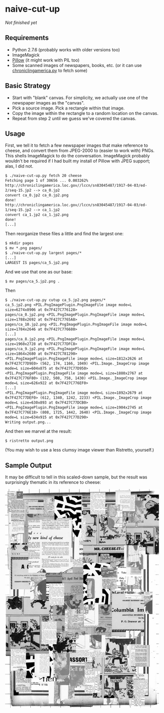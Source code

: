 naive-cut-up
============

_Not finished yet_

Requirements
------------

*   Python 2.7.6 (probably works with older versions too)
*   ImageMagick
*   [Pillow](http://python-pillow.github.io/) (it might work with PIL too)
*   Some scanned images of newspapers, books, etc. (or it can use
    [chroniclingamerica.py](https://github.com/hugovk/chroniclingamerica.py)
    to fetch some)

Basic Strategy
--------------

*   Start with "blank" canvas.  For simplicity, we actually use one of the
    newspaper images as the "canvas".
*   Pick a source image.  Pick a rectangle within that image.
*   Copy the image within the rectangle to a random location on the canvas.
*   Repeat from step 2 until we guess we've covered the canvas.

Usage
-----

First, we tell it to fetch a few newspaper images that make reference to
cheese, and convert them from JPEG-2000 to (easier to work with) PNGs.
This shells ImageMagick to do the conversation.  ImageMagick probably wouldn't
be required if I had built my install of Pillow with JPEG support; alas, I
did not.

    $ ./naive-cut-up.py fetch 20 cheese
    Fetching page 1 of 30656 ... 0.003262%
    http://chroniclingamerica.loc.gov//lccn/sn83045487/1917-04-03/ed-2/seq-15.jp2 --> ca_0.jp2
    convert ca_0.jp2 ca_0.jp2.png
    done!
    http://chroniclingamerica.loc.gov//lccn/sn83045487/1917-04-03/ed-1/seq-15.jp2 --> ca_1.jp2
    convert ca_1.jp2 ca_1.jp2.png
    done!
    [...]

Then reorganize these files a little and find the largest one:

    $ mkdir pages
    $ mv *.png pages/
    $ ./naive-cut-up.py largest pages/*
    [...]
    LARGEST IS pages/ca_5.jp2.png

And we use that one as our base:

    $ mv pages/ca_5.jp2.png .

Then

    $ ./naive-cut-up.py cutup ca_5.jp2.png pages/*
    ca_5.jp2.png <PIL.PngImagePlugin.PngImageFile image mode=L size=6274x8906 at 0x7F427C776128>
    pages/ca_0.jp2.png <PIL.PngImagePlugin.PngImageFile image mode=L size=1788x2692 at 0x7F427C7765A8>
    pages/ca_10.jp2.png <PIL.PngImagePlugin.PngImageFile image mode=L size=1784x2646 at 0x7F427C776680>
    [...]
    pages/ca_8.jp2.png <PIL.PngImagePlugin.PngImageFile image mode=L size=1960x2728 at 0x7F427C77DFC8>
    pages/ca_9.jp2.png <PIL.PngImagePlugin.PngImageFile image mode=L size=1864x2680 at 0x7F427C781290>
    <PIL.PngImagePlugin.PngImageFile image mode=L size=1812x2626 at 0x7F427C77D9E0> (562, 174, 1166, 1049) <PIL.Image._ImageCrop image mode=L size=604x875 at 0x7F427C77D950>
    <PIL.PngImagePlugin.PngImageFile image mode=L size=1880x2767 at 0x7F427C776F80> (132, 508, 758, 1430) <PIL.Image._ImageCrop image mode=L size=626x922 at 0x7F427C776EF0>
    [...]
    <PIL.PngImagePlugin.PngImageFile image mode=L size=1892x2679 at 0x7F427C77DEF0> (612, 1340, 1242, 2233) <PIL.Image._ImageCrop image mode=L size=630x893 at 0x7F427C77DCB0>
    <PIL.PngImagePlugin.PngImageFile image mode=L size=1904x2745 at 0x7F427C776E18> (808, 1725, 1442, 2640) <PIL.Image._ImageCrop image mode=L size=634x915 at 0x7F427C77D290>
    Writing output.png...

And then we marvel at the result:

    $ ristretto output.png 

(You may wish to use a less clumsy image viewer than Ristretto, yourself.)

Sample Output
-------------

It may be difficult to tell in this scaled-down sample, but the result was
surprisingly thematic in its reference to cheese:

![Newspaper cut-up on the theme of cheese](sample-cheese.jpg)
